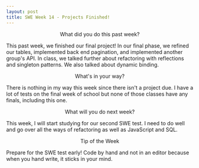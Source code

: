 ```yaml
---
layout: post
title: SWE Week 14 - Projects Finished!
---
```


<p align="center"> What did you do this past week? </p>
This past week, we finished our final project! In our final phase, we refined our tables, implemented back end pagination, and implemented another group's API. In class, we talked further about refactoring with reflections and singleton patterns. We also talked about dynamic binding. 

<p align="center"> What's in your way? </p>
There is nothing in my way this week since there isn't a project due. I have a lot of tests on the final week of school but none of those classes have any finals, including this one.

<p align="center"> What will you do next week? </p>
This week, I will start studying for our second SWE test. I need to do well and go over all the ways of refactoring as well as JavaScript and SQL. 

<p align="center"> Tip of the Week </p>
Prepare for the SWE test early! Code by hand and not in an editor because when you hand write, it sticks in your mind.
